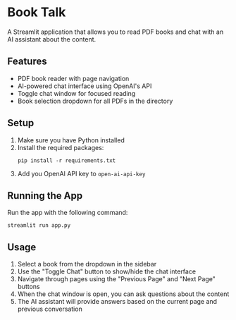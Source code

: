 # Book Talk

A Streamlit application that allows you to read PDF books and chat with an AI assistant about the content.

## Features

- PDF book reader with page navigation
- AI-powered chat interface using OpenAI's API
- Toggle chat window for focused reading
- Book selection dropdown for all PDFs in the directory

## Setup

1. Make sure you have Python installed
2. Install the required packages:
   ```
   pip install -r requirements.txt
   ```
3. Add you OpenAI API key to `open-ai-api-key`

## Running the App

Run the app with the following command:
```
streamlit run app.py
```

## Usage

1. Select a book from the dropdown in the sidebar
2. Use the "Toggle Chat" button to show/hide the chat interface
3. Navigate through pages using the "Previous Page" and "Next Page" buttons
4. When the chat window is open, you can ask questions about the content
5. The AI assistant will provide answers based on the current page and previous conversation